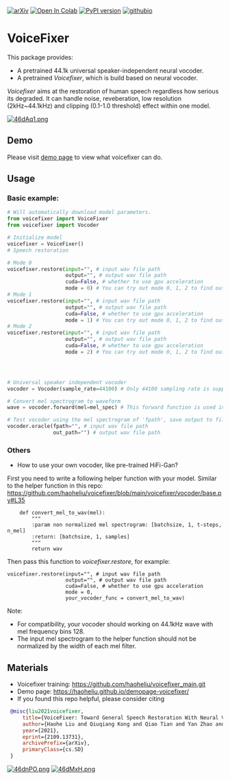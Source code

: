 [![arXiv](https://img.shields.io/badge/arXiv-2109.13731-brightgreen.svg?style=flat-square)](https://arxiv.org/abs/2109.13731) [![Open In Colab](https://colab.research.google.com/assets/colab-badge.svg)](https://colab.research.google.com/drive/1HYYUepIsl2aXsdET6P_AmNVXuWP1MCMf?usp=sharing) [![PyPI version](https://badge.fury.io/py/voicefixer.svg)](https://badge.fury.io/py/voicefixer) [![githubio](https://img.shields.io/badge/GitHub.io-Audio_Samples-blue?logo=Github&style=flat-square)](https://haoheliu.github.io/demopage-voicefixer)

# VoiceFixer

This package provides: 
- A pretrained 44.1k universal speaker-independent neural vocoder.
- A pretrained *Voicefixer*, which is build based on neural vocoder.

*Voicefixer* aims at the restoration of human speech regardless how serious its degraded. It can handle noise, reveberation, low resolution (2kHz~44.1kHz) and clipping (0.1-1.0 threshold) effect within one model.

[![46dAq1.png](https://z3.ax1x.com/2021/09/26/46dAq1.png)](https://imgtu.com/i/46dAq1)

## Demo

Please visit [demo page](https://haoheliu.github.io/demopage-voicefixer/) to view what voicefixer can do.

## Usage

### Basic example:

```python
# Will automatically download model parameters.
from voicefixer import VoiceFixer
from voicefixer import Vocoder

# Initialize model
voicefixer = VoiceFixer()
# Speech restoration

# Mode 0
voicefixer.restore(input="", # input wav file path
                   output="", # output wav file path
                   cuda=False, # whether to use gpu acceleration
                   mode = 0) # You can try out mode 0, 1, 2 to find out the best result
# Mode 1
voicefixer.restore(input="", # input wav file path
                   output="", # output wav file path
                   cuda=False, # whether to use gpu acceleration
                   mode = 1) # You can try out mode 0, 1, 2 to find out the best result
# Mode 2
voicefixer.restore(input="", # input wav file path
                   output="", # output wav file path
                   cuda=False, # whether to use gpu acceleration
                   mode = 2) # You can try out mode 0, 1, 2 to find out the best result




# Universal speaker independent vocoder
vocoder = Vocoder(sample_rate=44100) # Only 44100 sampling rate is supported.

# Convert mel spectrogram to waveform
wave = vocoder.forward(mel=mel_spec) # This forward function is used in the following oracle function.

# Test vocoder using the mel spectrogram of 'fpath', save output to file out_path
vocoder.oracle(fpath="", # input wav file path
               out_path="") # output wav file path
```

### Others

- How to use your own vocoder, like pre-trained HiFi-Gan?

First you need to write a following helper function with your model. Similar to the helper function in this repo: https://github.com/haoheliu/voicefixer/blob/main/voicefixer/vocoder/base.py#L35

```shell script
    def convert_mel_to_wav(mel):
        """
        :param non normalized mel spectrogram: [batchsize, 1, t-steps, n_mel]
        :return: [batchsize, 1, samples]
        """
        return wav
```

Then pass this function to *voicefixer.restore*, for example:
```
voicefixer.restore(input="", # input wav file path
                   output="", # output wav file path
                   cuda=False, # whether to use gpu acceleration
                   mode = 0,
                   your_vocoder_func = convert_mel_to_wav)
```

Note: 
- For compatibility, your vocoder should working on 44.1kHz wave with mel frequency bins 128. 
- The input mel spectrogram to the helper function should not be normalized by the width of each mel filter. 

## Materials
- Voicefixer training: https://github.com/haoheliu/voicefixer_main.git
- Demo page: https://haoheliu.github.io/demopage-voicefixer/ 
- If you found this repo helpful, please consider citing

```bib
 @misc{liu2021voicefixer,   
     title={VoiceFixer: Toward General Speech Restoration With Neural Vocoder},   
     author={Haohe Liu and Qiuqiang Kong and Qiao Tian and Yan Zhao and DeLiang Wang and Chuanzeng Huang and Yuxuan Wang},  
     year={2021},  
     eprint={2109.13731},  
     archivePrefix={arXiv},  
     primaryClass={cs.SD}  
 }
```

[![46dnPO.png](https://z3.ax1x.com/2021/09/26/46dnPO.png)](https://imgtu.com/i/46dnPO)
[![46dMxH.png](https://z3.ax1x.com/2021/09/26/46dMxH.png)](https://imgtu.com/i/46dMxH)











